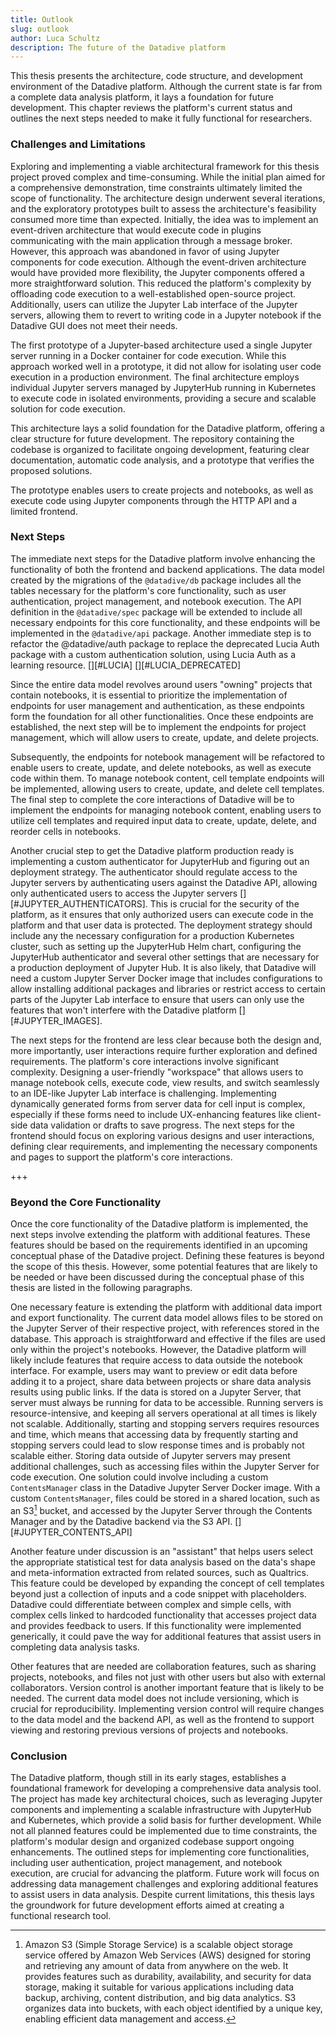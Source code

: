 ```yaml
---
title: Outlook
slug: outlook
author: Luca Schultz
description: The future of the Datadive platform
---
```


This thesis presents the architecture, code structure, and development environment of the Datadive platform. Although the current state is far from a complete data analysis platform, it lays a foundation for future development. This chapter reviews the platform's current status and outlines the next steps needed to make it fully functional for researchers.

### Challenges and Limitations

Exploring and implementing a viable architectural framework for this thesis project proved complex and time-consuming. While the initial plan aimed for a comprehensive demonstration, time constraints ultimately limited the scope of functionality. The architecture design underwent several iterations, and the exploratory prototypes built to assess the architecture's feasibility consumed more time than expected. Initially, the idea was to implement an event-driven architecture that would execute code in plugins communicating with the main application through a message broker. However, this approach was abandoned in favor of using Jupyter components for code execution. Although the event-driven architecture would have provided more flexibility, the Jupyter components offered a more straightforward solution. This reduced the platform's complexity by offloading code execution to a well-established open-source project. Additionally, users can utilize the Jupyter Lab interface of the Jupyter servers, allowing them to revert to writing code in a Jupyter notebook if the Datadive GUI does not meet their needs.

The first prototype of a Jupyter-based architecture used a single Jupyter server running in a Docker container for code execution. While this approach worked well in a prototype, it did not allow for isolating user code execution in a production environment. The final architecture employs individual Jupyter servers managed by JupyterHub running in Kubernetes to execute code in isolated environments, providing a secure and scalable solution for code execution.

This architecture lays a solid foundation for the Datadive platform, offering a clear structure for future development. The repository containing the codebase is organized to facilitate ongoing development, featuring clear documentation, automatic code analysis, and a prototype that verifies the proposed solutions.

The prototype enables users to create projects and notebooks, as well as execute code using Jupyter components through the HTTP API and a limited frontend.

### Next Steps

The immediate next steps for the Datadive platform involve enhancing the functionality of both the frontend and backend applications. The data model created by the migrations of the `@datadive/db` package includes all the tables necessary for the platform's core functionality, such as user authentication, project management, and notebook execution. The API definition in the `@datadive/spec` package will be extended to include all necessary endpoints for this core functionality, and these endpoints will be implemented in the `@datadive/api` package. Another immediate step is to refactor the @datadive/auth package to replace the deprecated Lucia Auth package with a custom authentication solution, using Lucia Auth as a learning resource. [][#LUCIA] [][#LUCIA_DEPRECATED]

Since the entire data model revolves around users "owning" projects that contain notebooks, it is essential to prioritize the implementation of endpoints for user management and authentication, as these endpoints form the foundation for all other functionalities. Once these endpoints are established, the next step will be to implement the endpoints for project management, which will allow users to create, update, and delete projects.

Subsequently, the endpoints for notebook management will be refactored to enable users to create, update, and delete notebooks, as well as execute code within them. To manage notebook content, cell template endpoints will be implemented, allowing users to create, update, and delete cell templates. The final step to complete the core interactions of Datadive will be to implement the endpoints for managing notebook content, enabling users to utilize cell templates and required input data to create, update, delete, and reorder cells in notebooks.

Another crucial step to get the Datadive platform production ready is implementing a custom authenticator for JupyterHub and figuring out an deployment strategy. The authenticator should regulate access to the Jupyter servers by authenticating users against the Datadive API, allowing only authenticated users to access the Jupyter servers [][#JUPYTER_AUTHENTICATORS]. This is crucial for the security of the platform, as it ensures that only authorized users can execute code in the platform and that user data is protected. The deployment strategy should include any the necessary configuration for a production Kubernetes cluster, such as setting up the JupyterHub Helm chart, configuring the JupyterHub authenticator and several other settings that are necessary for a production deployment of Jupyter Hub. It is also likely, that Datadive will need a custom Jupyter Server Docker image that includes configurations to allow installing additional packages and libraries or restrict access to certain parts of the Jupyter Lab interface to ensure that users can only use the features that won't interfere with the Datadive platform [][#JUPYTER_IMAGES].

The next steps for the frontend are less clear because both the design and, more importantly, user interactions require further exploration and defined requirements. The platform's core interactions involve significant complexity. Designing a user-friendly "workspace" that allows users to manage notebook cells, execute code, view results, and switch seamlessly to an IDE-like Jupyter Lab interface is challenging. Implementing dynamically generated forms from server data for cell input is complex, especially if these forms need to include UX-enhancing features like client-side data validation or drafts to save progress. The next steps for the frontend should focus on exploring various designs and user interactions, defining clear requirements, and implementing the necessary components and pages to support the platform's core interactions.

+++

### Beyond the Core Functionality

Once the core functionality of the Datadive platform is implemented, the next steps involve extending the platform with additional features. These features should be based on the requirements identified in an upcoming conceptual phase of the Datadive project. Defining these features is beyond the scope of this thesis. However, some potential features that are likely to be needed or have been discussed during the conceptual phase of this thesis are listed in the following paragraphs.

One necessary feature is extending the platform with additional data import and export functionality. The current data model allows files to be stored on the Jupyter Server of their respective project, with references stored in the database. This approach is straightforward and effective if the files are used only within the project's notebooks. However, the Datadive platform will likely include features that require access to data outside the notebook interface. For example, users may want to preview or edit data before adding it to a project, share data between projects or share data analysis results using public links. If the data is stored on a Jupyter Server, that server must always be running for data to be accessible. Running servers is resource-intensive, and keeping all servers operational at all times is likely not scalable. Additionally, starting and stopping servers requires resources and time, which means that accessing data by frequently starting and stopping servers could lead to slow response times and is probably not scalable either. Storing data outside of Jupyter servers may present additional challenges, such as accessing files within the Jupyter Server for code execution. One solution could involve including a custom `ContentsManager` class in the Datadive Jupyter Server Docker image. With a custom `ContentsManager`, files could be stored in a shared location, such as an S3[^S3] bucket, and accessed by the Jupyter Server through the Contents Manager and by the Datadive backend via the S3 API. [][#JUPYTER_CONTENTS_API]

Another feature under discussion is an "assistant" that helps users select the appropriate statistical test for data analysis based on the data's shape and meta-information extracted from related sources, such as Qualtrics. This feature could be developed by expanding the concept of cell templates beyond just a collection of inputs and a code snippet with placeholders. Datadive could differentiate between complex and simple cells, with complex cells linked to hardcoded functionality that accesses project data and provides feedback to users. If this functionality were implemented generically, it could pave the way for additional features that assist users in completing data analysis tasks.

Other features that are needed are collaboration features, such as sharing projects, notebooks, and files not just with other users but also with external collaborators. Version control is another important feature that is likely to be needed. The current data model does not include versioning, which is crucial for reproducibility. Implementing version control will require changes to the data model and the backend API, as well as the frontend to support viewing and restoring previous versions of projects and notebooks.

### Conclusion

The Datadive platform, though still in its early stages, establishes a foundational framework for developing a comprehensive data analysis tool. The project has made key architectural choices, such as leveraging Jupyter components and implementing a scalable infrastructure with JupyterHub and Kubernetes, which provide a solid basis for further development. While not all planned features could be implemented due to time constraints, the platform's modular design and organized codebase support ongoing enhancements. The outlined steps for implementing core functionalities, including user authentication, project management, and notebook execution, are crucial for advancing the platform. Future work will focus on addressing data management challenges and exploring additional features to assist users in data analysis. Despite current limitations, this thesis lays the groundwork for future development efforts aimed at creating a functional research tool.

<!-- Footnotes -->

[^S3]: Amazon S3 (Simple Storage Service) is a scalable object storage service offered by Amazon Web Services (AWS) designed for storing and retrieving any amount of data from anywhere on the web. It provides features such as durability, availability, and security for data storage, making it suitable for various applications including data backup, archiving, content distribution, and big data analytics. S3 organizes data into buckets, with each object identified by a unique key, enabling efficient data management and access.

